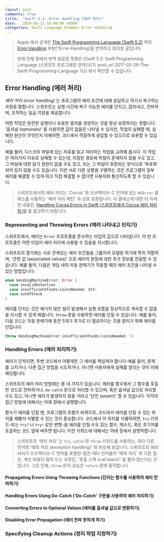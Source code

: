 ```yaml
---
layout: post
comments: true
title:  "Swift 5.2: Error Handling (에러 처리)"
date:   2020-05-11 10:00:00 +0900
categories: Swift Language Grammar Error Handling
---
```


> Apple 에서 공개한 [The Swift Programming Language (Swift 5.2)](https://docs.swift.org/swift-book/) 책의 [Error Handling](https://docs.swift.org/swift-book/LanguageGuide/ErrorHandling.html) 부분[^Error-Handling]을 번역하고 정리한 글입니다.
>
> 현재 전체 중에서 번역 완료된 목록은 [Swift 5.2: Swift Programming Language (스위프트 프로그래밍 언어)]({% post_url 2017-02-28-The-Swift-Programming-Language %}) 에서 확인할 수 있습니다.

## Error Handling (에러 처리)

_에러 처리 (error handling)_ 는 프로그램의 에러 조건에 대해 응답하고 여기서 복구하는 과정을 말합니다. 스위프트는 실행 시간에 복구 가능한 에러를 던지고, 잡아내고, 전파하며, 조작하는 일급 지원을 제공합니다.

어떤 작업은 완전한 실행이나 유용한 결과를 생성하는 것을 항상 보장하지는 못합니다. '옵셔널 (optoinals)' 을 사용하면 값이 없음은 나타낼 수 있지만, 작업이 실패할 때, 실패한 원인이 무엇인지 이해하면, 코드에서 적절하게 응답할 수 있으므로 유용할 수 있습니다.

예를 들어, 디스크의 파일에 있는 자료를 읽고 처리하는 작업을 고려해 봅시다. 이 작업은 여러가지 이유로 실패할 수 있는데, 지정된 경로에 파일이 존재하지 않을 수도 있고, 그 파일에 대한 읽기 권한이 없을 수도 있고, 또는 그 파일이 호환되는 양식으로 '부호화' 되어 있지 않을 수도 있습니다. 이런 서로 다른 상황을 구별하는 것은 프로그램이 일부 에러를 해결할 수 있게 하고 직접 해결할 수 없다면 사용자와 통신하도록 할 수 있습니다.

> 스위프트에서의 에러 처리는 'Cocoa' 와 오브젝티브-C 언어에 있는 `NSError` 클래스를 사용하는 '에러 처리 패턴' 과 상호 호환됩니다. 이 클래스에 대한 더 자세한 내용은, [Handling Cocoa Errors in Swift (스위프트에서 Cocoa 에러 처리하기)](https://developer.apple.com/documentation/swift/cocoa_design_patterns/handling_cocoa_errors_in_swift) 를 참고하기 바랍니다.

### Representing and Throwing Errors (에러 나타내고 던지기)

스위프트에서, 에러는 `Error` 프로토콜을 준수하는 타입의 값으로 나타냅니다. 이 빈 프로토콜은 어떤 타입이 에러 처리에 사용될 수 있음을 지시합니다.

스위프트의 열거체는 서로 관계있는 에러 조건들을 그룹지어 모델링 하기에 특히 적합하며, '관련 값 (associated values)' 으로 에러의 본질에 대한 추가 정보를 전달할 수 있습니다. 예를 들어, 다음은 게임 내의 자동 판매기가 작동할 때의 에러 조건을 나타낼 수 있는 방법입니다:

```swift
enum VendingMachineError: Error {
  case invalidSelection
  case insufficientFunds(coinsNeeded: Int)
  case outOfStock
}
```

에러를 던지는 것은 예기치 않은 일이 발생해서 실행 흐름을 정상적으로 계속할 수 없음을 지시할 수 있게 해줍니다. `throw` 문을 사용하면 에러를 던질 수 있습니다. 예를 들어, 다음 코드는 자동 판매기에 동전 5개가 추가로 더 필요하다는 것을 알리기 위해 에러를 던집니다:

```swift
throw VendingMachineError.insufficientFunds(coinsNeeded: 5)
```

### Handling Errors (에러 처리하기)

에러가 던져지면, 주변 코드에서 어떻게든 그 에러를 책임져야 합니다-예를 들어, 문제를 고치거나, 다른 접근 방법을 시도하거나, 아니면 사용자에게 실패를 알리는 것이 이에 해당합니다.

스위프트의 에러 처리 방법에는 총 네 가지가 있습니다. 에러를 함수에서 그 함수를 호출한 코드로 전파하거나, `do-catch` 문으로 처리할 수 있으며, 혹은 옵셔널 값으로 처리할 수도 있고, 아니면 에러가 발생하지 않을 거라고 '단언 (assert)' 할 수 있습니다. 각각의 접근 방법에 대해서는 아래 장에서 설명합니다.

함수가 에러를 던질 땐, 프로그램의 흐름이 바뀌므로, 코드에서 에러를 던질 수 있는 위치를 재빨리 식별할 수 있는 것이 중요합니다. 코드에서 이 위치를 식별하려면, `try` 키워드-또는 `try?` 나 `try!` 같은 변형-을 에러를 던질 수도 있는 함수, 메소드, 혹은 초기자를 호출하는 코드 앞에 써주면 됩니다. 이런 키워드에 대해서는 아래 장에서 설명하합니다.

> 스위프트의 '에러 처리' 는 `try`, `catch` 와 `throw` 키워드를 사용하는, 여타 다른 언어의 '예외 처리 (exception handling)' 와 비슷해 보입니다. 스위프트의 에러 처리가 오브젝티브-C 언어를 포함한-많은 여타 언어들의 '예외 처리' 와 다른 점은, 계산 비용이 많이 드는 과정인, '호출 스택 (call stack)' 을 풀지 않는다는 것입니다. 그로 인해, `throw` 문의 성능은 `return` 문에 필적합니다.

#### Propagating Errors Using Throwing Functions (던지는 함수를 사용하여 에러 전파하기)

#### Handling Errors Using Do-Catch ('Do-Catch' 구문을 사용하여 에러 처리하기)

#### Converting Errors to Optional Values (에러를 옵셔널 값으로 변환하기)

#### Disabling Error Propagation (에러 전파 못하게 하기)

### Specifying Cleanup Actions (정리 작업 지정하기)

